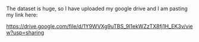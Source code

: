 The dataset is huge, so I have uploaded my google drive and I am pasting my link here:

https://drive.google.com/file/d/1Y9WVXg9uTBS_9l1ekWZzTX8fj1H_EK3v/view?usp=sharing
